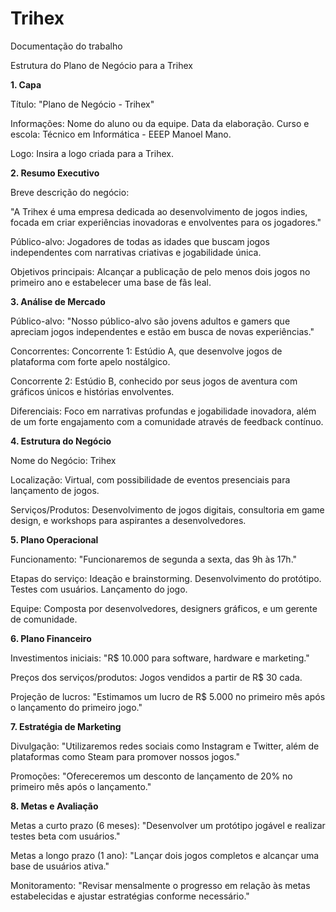 # Trihex
Documentação do trabalho

Estrutura do Plano de Negócio para a Trihex

**1. Capa**

Título: "Plano de Negócio - Trihex"

Informações:
Nome do aluno ou da equipe.
Data da elaboração.
Curso e escola: Técnico em Informática - EEEP Manoel Mano.

Logo: Insira a logo criada para a Trihex.


**2. Resumo Executivo**

Breve descrição do negócio:

"A Trihex é uma empresa dedicada ao desenvolvimento de jogos indies, focada em criar experiências inovadoras e envolventes para os jogadores."

Público-alvo: Jogadores de todas as idades que buscam jogos independentes com narrativas criativas e jogabilidade única.

Objetivos principais: Alcançar a publicação de pelo menos dois jogos no primeiro ano e estabelecer uma base de fãs leal.


**3. Análise de Mercado**

Público-alvo:
"Nosso público-alvo são jovens adultos e gamers que apreciam jogos independentes e estão em busca de novas experiências."

Concorrentes:
Concorrente 1: Estúdio A, que desenvolve jogos de plataforma com forte apelo nostálgico.

Concorrente 2: Estúdio B, conhecido por seus jogos de aventura com gráficos únicos e histórias envolventes.

Diferenciais:
Foco em narrativas profundas e jogabilidade inovadora, além de um forte engajamento com a comunidade através de feedback contínuo.


**4. Estrutura do Negócio**

Nome do Negócio: Trihex

Localização: Virtual, com possibilidade de eventos presenciais para lançamento de jogos.

Serviços/Produtos: Desenvolvimento de jogos digitais, consultoria em game design, e workshops para aspirantes a desenvolvedores.


**5. Plano Operacional**

Funcionamento:
"Funcionaremos de segunda a sexta, das 9h às 17h."

Etapas do serviço:
Ideação e brainstorming.
Desenvolvimento do protótipo.
Testes com usuários.
Lançamento do jogo.

Equipe: Composta por desenvolvedores, designers gráficos, e um gerente de comunidade.


**6. Plano Financeiro**

Investimentos iniciais:
"R$ 10.000 para software, hardware e marketing."

Preços dos serviços/produtos:
Jogos vendidos a partir de R$ 30 cada.

Projeção de lucros:
"Estimamos um lucro de R$ 5.000 no primeiro mês após o lançamento do primeiro jogo."


**7. Estratégia de Marketing**


Divulgação:
"Utilizaremos redes sociais como Instagram e Twitter, além de plataformas como Steam para promover nossos jogos."

Promoções:
"Ofereceremos um desconto de lançamento de 20% no primeiro mês após o lançamento."


**8. Metas e Avaliação**

Metas a curto prazo (6 meses):
"Desenvolver um protótipo jogável e realizar testes beta com usuários."

Metas a longo prazo (1 ano):
"Lançar dois jogos completos e alcançar uma base de usuários ativa."

Monitoramento:
"Revisar mensalmente o progresso em relação às metas estabelecidas e ajustar estratégias conforme necessário."
